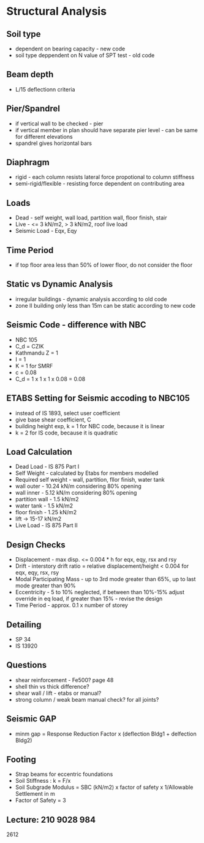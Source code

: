 # Structural Analysis

## Soil type

* dependent on bearing capacity - new code
* soil type deppendent on N value of SPT test - old code

## Beam depth

* L/15 deflectionn criteria

## Pier/Spandrel

* if vertical wall to be checked - pier
* if vertical member in plan should have separate pier level - can be same for different elevations
* spandrel gives horizontal bars

## Diaphragm

* rigid - each column resists lateral force propotional to column stiffness
* semi-rigid/flexible - resisting force dependent on contributing area

## Loads

* Dead - self weight, wall load, partition wall, floor finish, stair
* Live - <= 3 kN/m2, > 3 kN/m2, roof live load
* Seismic Load - Eqx, Eqy

## Time Period

* if top floor area less than 50% of lower floor, do not consider the floor

## Static vs Dynamic Analysis

* irregular buildings - dynamic analysis according to old code
* zone II building only less than 15m can be static according to new code

## Seismic Code - difference with NBC

* NBC 105
* C_d = CZIK
* Kathmandu Z = 1
* I = 1
* K = 1 for SMRF
* c = 0.08
* C_d = 1 x 1 x 1 x 0.08 = 0.08

## ETABS Setting for Seismic accoding to NBC105

* instead of IS 1893, select user coefficient
* give base shear coefficient, C
* building height exp, k = 1 for NBC code, because it is linear
* k = 2 for IS code, because it is quadratic

## Load Calculation

* Dead Load - IS 875 Part I
* Self Weight - calculated by Etabs for members modelled
* Required self weight - wall, partition, fllor finish, water tank
* wall outer - 10.24 kN/m considering 80% opening
* wall inner - 5.12 kN/m considering 80% opening
* partition wall - 1.5 kN/m2
* water tank - 1.5 kN/m2
* floor finish - 1.25 kN/m2
* lift -> 15-17 kN/m2
* Live Load - IS 875 Part II

## Design Checks

* Displacement - max disp. <= 0.004 * h for eqx, eqy, rsx and rsy
* Drift - interstory drift ratio = relative displacement/height < 0.004 for eqx, eqy, rsx, rsy
* Modal Participating Mass - up to 3rd mode greater than 65%, up to last mode greater than 90%
* Eccentricity - 5 to 10% neglected, if between than 10%-15% adjust override in eq load, if greater than 15% - revise the design
* Time Period - approx. 0.1 x number of storey

## Detailing

* SP 34
* IS 13920

## Questions

* shear reinforcement - Fe500? page 48
* shell thin vs thick difference?
* shear wall / lift - etabs or manual?
* strong column / weak beam manual check? for all joints?

## Seismic GAP

* minm gap = Response Reduction Factor x (deflection Bldg1 + delfection Bldg2)

## Footing

* Strap beams for eccentric foundations
* Soil Stiffness : k = F/x
* Soil Subgrade Modulus = SBC (kN/m2) x factor of safety x 1/Allowable Settlement in m
* Factor of Safety = 3

## Lecture: 210 9028 984

2612
